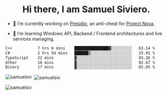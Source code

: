 <h1 align="center">Hi there, I am Samuel Siviero.</h1>

- 🔭 I’m currently working on [Presidio](https://presidio.ac), an anti-cheat for [Project Nova](https://discord.gg/novafn).

- 🌱 I’m learning Windows API, Backend / Frontend architectures and live services managing.

<!--START_SECTION:waka-->

```txt
C++           7 hrs 6 mins    ███████████████▓░░░░░░░░░   63.14 %
C#            2 hrs 54 mins   ██████▒░░░░░░░░░░░░░░░░░░   25.91 %
TypeScript    22 mins         ▓░░░░░░░░░░░░░░░░░░░░░░░░   03.26 %
Other         18 mins         ▓░░░░░░░░░░░░░░░░░░░░░░░░   02.67 %
Binary        17 mins         ▓░░░░░░░░░░░░░░░░░░░░░░░░   02.65 %
```

<!--END_SECTION:waka-->

<p><img align="left" src="https://github-readme-stats.vercel.app/api/top-langs?username=samuelsiv&show_icons=true&locale=en&layout=compact&theme=radical" alt="samuelsiv" /></p>

<p>&nbsp;<img align="center" src="https://github-readme-stats.vercel.app/api?username=samuelsiv&show_icons=true&locale=en&theme=radical" alt="samuelsiv" /></p>
<p align="left"> <img src="https://komarev.com/ghpvc/?username=samuelsiv&label=Profile%20views&color=0e75b6&style=flat" alt="samuelsiv" /> </p>
